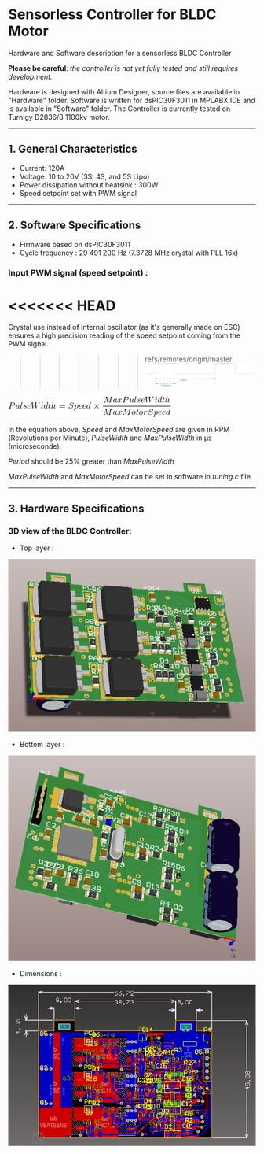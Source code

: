# Sensorless Controller for BLDC Motor
Hardware and Software description for a sensorless BLDC Controller

**Please be careful**: _the controller is not yet fully tested and still requires development._

Hardware is designed with Altium Designer, source files are available in "Hardware" folder.
Software is written for dsPIC30F3011 in MPLABX IDE and is available in "Software" folder.
The Controller is currently tested on Turnigy D2836/8 1100kv motor.

___

## 1. General Characteristics
-	Current: 120A
-	Voltage: 10 to 20V (3S, 4S, and 5S Lipo) 
-	Power dissipation without heatsink : 300W
-	Speed setpoint set with PWM signal 

___

## 2. Software Specifications

* Firmware based on dsPIC30F3011
* Cycle frequency : 29 491 200 Hz (7.3728 MHz crystal with PLL 16x)

### Input PWM signal (speed setpoint) :

<<<<<<< HEAD
=======
Crystal use instead of internal oscillator (as it's generally made on ESC) ensures a high precision reading of the speed setpoint coming from the PWM signal. 

>>>>>>> refs/remotes/origin/master
![Alt text](/Documentation/chrono1.png?raw=true)

![Alt text](/Documentation/equ1.gif?raw=true)

In the equation above, *Speed* and *MaxMotorSpeed* are given in RPM (Revolutions per Minute), *PulseWidth* and *MaxPulseWidth* in µs (microseconde).

*Period* should be 25% greater than *MaxPulseWidth*

*MaxPulseWidth* and *MaxMotorSpeed* can be set in software in *tuning.c* file.

___

## 3. Hardware Specifications

### 3D view of the BLDC Controller: 

-	Top layer :

![Alt text](/Documentation/toplayer.png?raw=true)
-	Bottom layer :

![Alt text](/Documentation/bottomlayer.png?raw=true)
- Dimensions : 

![Alt text](/Documentation/dimensions.png?raw=true)
